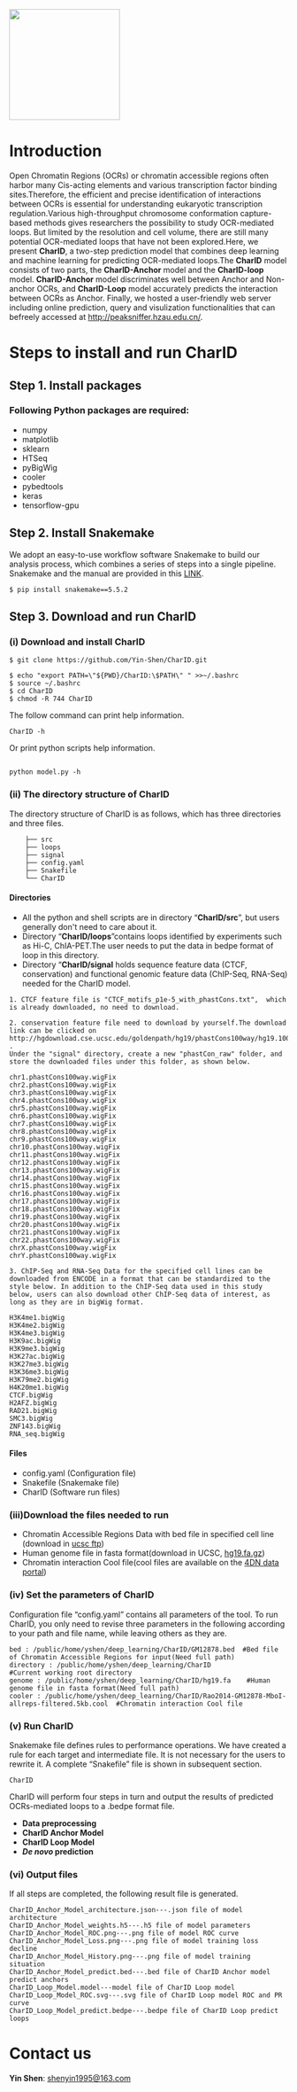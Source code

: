 <img width="200px" src="https://user-images.githubusercontent.com/23165406/126583507-4e720000-9b84-46c5-966d-f0aa5a5e7d95.png" />

# Introduction
Open Chromatin Regions (OCRs) or chromatin accessible regions often harbor many Cis-acting elements and various transcription factor binding sites.Therefore, the efficient and precise identification of interactions between OCRs is essential for understanding eukaryotic transcription regulation.Various high-throughput chromosome conformation capture-based methods gives researchers the possibility to study OCR-mediated loops. But limited by the resolution and cell volume, there are still many potential OCR-mediated loops that have not been explored.Here,  we present **CharID**, a two-step prediction model that combines deep learning and machine learning for predicting OCR-mediated loops.The **CharID** model consists of two parts, the **CharID-Anchor** model and the **CharID-loop** model. **CharID-Anchor** model discriminates well between Anchor and Non-anchor OCRs, and **CharID-Loop** model accurately predicts the interaction between OCRs as Anchor. Finally, we hosted a user-friendly web server including online prediction, query and visulization functionalities that can befreely accessed at http://peaksniffer.hzau.edu.cn/. 

# Steps to install and run CharID

## Step 1. Install  packages
### Following Python packages are required:
* numpy
* matplotlib
* sklearn
* HTSeq
* pyBigWig
* cooler
* pybedtools
* keras
* tensorflow-gpu

## Step 2. Install  Snakemake
We adopt an easy-to-use workflow software Snakemake to build our analysis  process, which combines a series of steps into a single pipeline. Snakemake and the  manual are provided in this [LINK](https://snakemake.readthedocs.io/en/stable/index.html). 
```
$ pip install snakemake==5.5.2
```

## Step 3. Download and run CharID
### (i) Download and install CharID
```
$ git clone https://github.com/Yin-Shen/CharID.git
```
```
$ echo "export PATH=\"${PWD}/CharID:\$PATH\" " >>~/.bashrc
$ source ~/.bashrc
$ cd CharID
$ chmod -R 744 CharID
```

The follow command can print help information.
```
CharID -h
```
Or print python scripts help information.
```

python model.py -h
```

### (ii) The directory structure of CharID 

The directory structure of CharID is as follows, which has three directories and three files.
```
    ├── src
    ├── loops
    ├── signal 
    ├── config.yaml
    ├── Snakefile
    └── CharID

```
#### Directories
* All the python and shell scripts are in directory “**CharID/src**”, but users generally don't need to care about it.
* Directory “**CharID/loops**”contains loops identified by experiments such as Hi-C, ChIA-PET.The user needs to put the data in bedpe format of loop in this directory.
* Directory “**CharID/signal** holds sequence feature data (CTCF, conservation) and functional genomic feature data (ChIP-Seq, RNA-Seq) needed for the CharID model. 

```
1. CTCF feature file is "CTCF_motifs_p1e-5_with_phastCons.txt",  which is already downloaded, no need to download.
```

```
2. conservation feature file need to download by yourself.The download link can be clicked on http://hgdownload.cse.ucsc.edu/goldenpath/hg19/phastCons100way/hg19.100way.phastCons .
Under the "signal" directory, create a new "phastCon_raw" folder, and store the downloaded files under this folder, as shown below.
```
```
chr1.phastCons100way.wigFix
chr2.phastCons100way.wigFix
chr3.phastCons100way.wigFix
chr4.phastCons100way.wigFix
chr5.phastCons100way.wigFix
chr6.phastCons100way.wigFix
chr7.phastCons100way.wigFix
chr8.phastCons100way.wigFix
chr9.phastCons100way.wigFix
chr10.phastCons100way.wigFix
chr11.phastCons100way.wigFix
chr12.phastCons100way.wigFix
chr13.phastCons100way.wigFix
chr14.phastCons100way.wigFix
chr15.phastCons100way.wigFix
chr16.phastCons100way.wigFix
chr17.phastCons100way.wigFix
chr18.phastCons100way.wigFix
chr19.phastCons100way.wigFix
chr20.phastCons100way.wigFix
chr21.phastCons100way.wigFix
chr22.phastCons100way.wigFix
chrX.phastCons100way.wigFix
chrY.phastCons100way.wigFix
```
```
3. ChIP-Seq and RNA-Seq Data for the specified cell lines can be downloaded from ENCODE in a format that can be standardized to the style below. In addition to the ChIP-Seq data used in this study below, users can also download other ChIP-Seq data of interest, as long as they are in bigWig format.
```
```
H3K4me1.bigWig
H3K4me2.bigWig
H3K4me3.bigWig
H3K9ac.bigWig
H3K9me3.bigWig
H3K27ac.bigWig
H3K27me3.bigWig
H3K36me3.bigWig
H3K79me2.bigWig
H4K20me1.bigWig
CTCF.bigWig
H2AFZ.bigWig
RAD21.bigWig
SMC3.bigWig
ZNF143.bigWig
RNA_seq.bigWig
```
#### Files
* config.yaml (Configuration file)
* Snakefile (Snakemake file)
* CharID (Software run files)

### (iii)Download the files needed to run

* Chromatin Accessible Regions Data with bed file in specified cell line (download in [ucsc ftp](http://hgdownload.cse.ucsc.edu/goldenPath/hg19/encodeDCC/wgEncodeUwDnase/))
* Human genome file in fasta format(download in UCSC, [hg19.fa.gz](https://hgdownload.soe.ucsc.edu/goldenPath/hg19/bigZips/hg19.fa.gz))
* Chromatin interaction Cool file(cool files are available on the [4DN data portal](https://data.4dnucleome.org/))

### (iv) Set the parameters of CharID
Configuration file “config.yaml” contains all parameters of the tool. To run CharID, you only need to revise three parameters in the following according to your path and file name, while leaving others as they are.
```
bed : /public/home/yshen/deep_learning/CharID/GM12878.bed  #Bed file of Chromatin Accessible Regions for input(Need full path)
directory : /public/home/yshen/deep_learning/CharID              #Current working root directory
genome : /public/home/yshen/deep_learning/CharID/hg19.fa    #Human genome file in fasta format(Need full path)
cooler : /public/home/yshen/deep_learning/CharID/Rao2014-GM12878-MboI-allreps-filtered.5kb.cool  #Chromatin interaction Cool file
```

### (v) Run CharID

Snakemake file defines rules to performance operations. We have created a rule for each target and intermediate file. It is not necessary for the users to rewrite it. A complete “Snakefile” file is shown in subsequent section.
```
CharID
```

CharID will perform four steps in turn and output the results of predicted OCRs-mediated loops to a .bedpe format file.

* **Data preprocessing**
* **CharID Anchor Model**
* **CharID Loop Model**
* ***De novo* prediction**

### (vi) Output files

If all steps are completed, the following result file is generated.

```
CharID_Anchor_Model_architecture.json---.json file of model architecture
CharID_Anchor_Model_weights.h5---.h5 file of model parameters
CharID_Anchor_Model_ROC.png---.png file of model ROC curve
CharID_Anchor_Model_Loss.png---.png file of model training loss decline
CharID_Anchor_Model_History.png---.png file of model training situation
CharID_Anchor_Model_predict.bed---.bed file of CharID Anchor model predict anchors
CharID_Loop_Model.model---model file of CharID Loop model
CharID_Loop_Model_ROC.svg---.svg file of CharID Loop model ROC and PR curve
CharID_Loop_Model_predict.bedpe---.bedpe file of CharID Loop predict loops
```
# Contact us

**Yin Shen**: shenyin1995@163.com <br>
